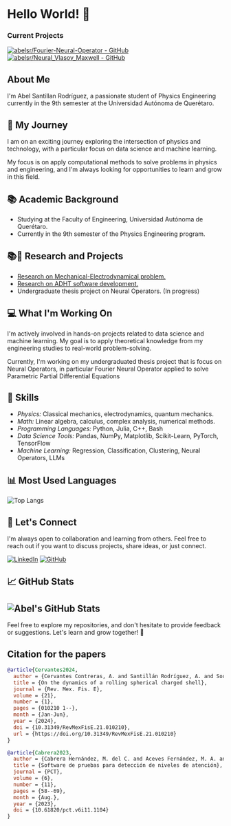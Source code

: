 ﻿# Hello World! 👋

### Current Projects
[![abelsr/Fourier-Neural-Operator - GitHub](https://gh-card.dev/repos/abelsr/Fourier-Neural-Operator.svg?fullname=)](https://github.com/abelsr/Fourier-Neural-Operator)
[![abelsr/Neural_Vlasov_Maxwell - GitHub](https://gh-card.dev/repos/abelsr/Neural_Vlasov_Maxwell.svg?fullname=)](https://github.com/abelsr/Neural_Vlasov_Maxwell)

## About Me
I'm Abel Santillan Rodríguez, a passionate student of Physics Engineering currently in the 9th semester at the Universidad Autónoma de Querétaro.

## 🚀 My Journey
I am on an exciting journey exploring the intersection of physics and technology, with a particular focus on data science and machine learning.

My focus is on apply computational methods to solve problems in physics and engineering, and I'm always looking for opportunities to learn and grow in this field.

## 📚 Academic Background
- Studying at the Faculty of Engineering, Universidad Autónoma de Querétaro.
- Currently in the 9th semester of the Physics Engineering program.

## 📚🧮 Research and Projects
- [Research on Mechanical-Electrodynamical problem.](https://rmf.smf.mx/ojs/index.php/rmf-e/article/view/7233)
- [Research on ADHT software development.](https://revistas.uaq.mx/index.php/perspectivas/article/view/1104)
- Undergraduate thesis project on Neural Operators. (In progress)

## 💻 What I'm Working On
I'm actively involved in hands-on projects related to data science and machine learning. My goal is to apply theoretical knowledge from my engineering studies to real-world problem-solving.

Currently, I'm working on my undergraduated thesis project that is focus on Neural Operators, in particular Fourier Neural Operator applied to solve Parametric Partial Differential Equations

## 🌱 Skills
- *Physics:* Classical mechanics, electrodynamics, quantum mechanics.
- *Math:* Linear algebra, calculus, complex analysis, numerical methods.
- *Programming Languages:* Python, Julia, C++, Bash
- *Data Science Tools:* Pandas, NumPy, Matplotlib, Scikit-Learn, PyTorch, TensorFlow
- *Machine Learning:* Regression, Classification, Clustering, Neural Operators, LLMs

## 📊 Most Used Languages
![Top Langs](https://github-readme-stats.vercel.app/api/top-langs/?username=abelsr&layout=compact&theme=algolia)



## 🤝 Let's Connect
I'm always open to collaboration and learning from others. Feel free to reach out if you want to discuss projects, share ideas, or just connect.

[![LinkedIn](https://img.shields.io/badge/LinkedIn-AbelSantillan-blue)](https://www.linkedin.com/in/abel-santillan-rodriguez-2035b12b9/)
[![GitHub](https://img.shields.io/badge/GitHub-abelsr-green)](https://github.com/abelsr/)

## 📈 GitHub Stats
![Abel's GitHub Stats](https://github-readme-stats.vercel.app/api?username=abelsr&show_icons=true&theme=tokyonight)
---


Feel free to explore my repositories, and don't hesitate to provide feedback or suggestions. Let's learn and grow together! 🌟

## Citation for the papers
```bibtex
@article{Cervantes2024,
  author = {Cervantes Contreras, A. and Santillán Rodríguez, A. and Soria Silva, L. G.},
  title = {On the dynamics of a rolling spherical charged shell},
  journal = {Rev. Mex. Fis. E},
  volume = {21},
  number = {1},
  pages = {010210 1--},
  month = {Jan-Jun},
  year = {2024},
  doi = {10.31349/RevMexFisE.21.010210},
  url = {https://doi.org/10.31349/RevMexFisE.21.010210}
}
```
```bibtex
@article{Cabrera2023,
  author = {Cabrera Hernández, M. del C. and Aceves Fernández, M. A. and Santillán Rodríguez, A. and Pedraza Ortega, C. J. and Toledano Ayala, M.},
  title = {Software de pruebas para detección de niveles de atención},
  journal = {PCT},
  volume = {6},
  number = {11},
  pages = {58--69},
  month = {Aug.},
  year = {2023},
  doi = {10.61820/pct.v6i11.1104}
}
```
